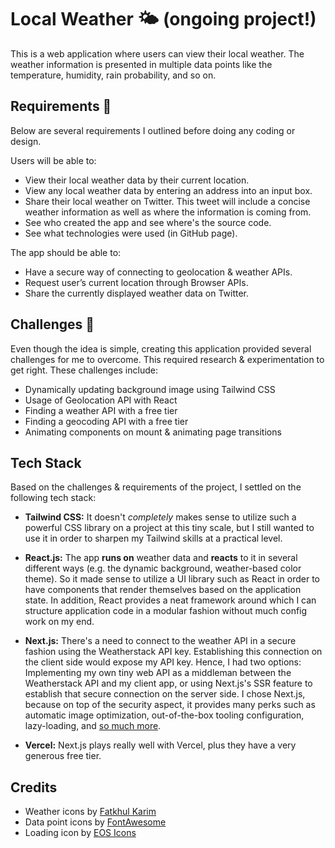 # Local Weather 🌤 (ongoing project!)

This is a web application where users can view their local weather. The weather information is presented in multiple data points like the temperature, humidity, rain probability, and so on.

## Requirements 🎯

Below are several requirements I outlined before doing any coding or design.

Users will be able to:

- View their local weather data by their current location.
- View any local weather data by entering an address into an input box.
- Share their local weather on Twitter. This tweet will include a concise weather information as well as where the information is coming from.
- See who created the app and see where's the source code.
- See what technologies were used (in GitHub page).

The app should be able to:

- Have a secure way of connecting to geolocation & weather APIs.
- Request user’s current location through Browser APIs.
- Share the currently displayed weather data on Twitter.

## Challenges 🤔

Even though the idea is simple, creating this application provided several challenges for me to overcome. This required research & experimentation to get right. These challenges include:

- Dynamically updating background image using Tailwind CSS
- Usage of Geolocation API with React
- Finding a weather API with a free tier
- Finding a geocoding API with a free tier
- Animating components on mount & animating page transitions

## Tech Stack

Based on the challenges & requirements of the project, I settled on the following tech stack:

- **Tailwind CSS:** It doesn't _completely_ makes sense to utilize such a powerful CSS library on a project at this tiny scale, but I still wanted to use it in order to sharpen my Tailwind skills at a practical level.

- **React.js:** The app **runs on** weather data and **reacts** to it in several different ways (e.g. the dynamic background, weather-based color theme). So it made sense to utilize a UI library such as React in order to have components that render themselves based on the application state. In addition, React provides a neat framework around which I can structure application code in a modular fashion without much config work on my end.

- **Next.js:** There's a need to connect to the weather API in a secure fashion using the Weatherstack API key. Establishing this connection on the client side would expose my API key. Hence, I had two options: Implementing my own tiny web API as a middleman between the Weatherstack API and my client app, or using Next.js's SSR feature to establish that secure connection on the server side. I chose Next.js, because on top of the security aspect, it provides many perks such as automatic image optimization, out-of-the-box tooling configuration, lazy-loading, and [so much more](https://nextjs.org/#features).

- **Vercel:** Next.js plays really well with Vercel, plus they have a very generous free tier.

## Credits

- Weather icons by [Fatkhul Karim](https://www.iconfinder.com/fatkhulkarim)
- Data point icons by [FontAwesome](https://fontawesome.com)
- Loading icon by [EOS Icons](https://eos-icons.com/?iconName=bubble_loading&type=animated)
